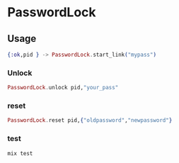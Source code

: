 # PasswordLock
## Usage 
```elixir
{:ok,pid } -> PasswordLock.start_link("mypass")
```
### Unlock
```elixir
PasswordLock.unlock pid,"your_pass"
```
### reset 
```elixir
PasswordLock.reset pid,{"oldpassword","newpassword"}

```
### test 
```elixir
mix test

```

